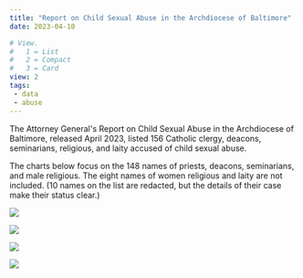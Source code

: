 ```yaml
---
title: "Report on Child Sexual Abuse in the Archdiocese of Baltimore"
date: 2023-04-10

# View.
#   1 = List
#   2 = Compact
#   3 = Card
view: 2
tags:
 - data
 - abuse
---
```


The Attorney General's Report on Child Sexual Abuse in the Archdiocese of Baltimore, released April 2023, listed 156 Catholic clergy, deacons, seminarians, religious, and laity accused of child sexual abuse. 

The charts below focus on the 148 names of priests, deacons, seminarians, and male religious. The eight names of women religious and laity are not included. (10 names on the list are redacted, but the details of their case make their status clear.)

![](/uploads/baltimore-report/Gender_Baltimore.png)

![](/uploads/baltimore-report/Gender_Baltimore2.png)

![](/uploads/baltimore-report/Gender_Baltimore3.png)

![](/uploads/baltimore-report/Age_Baltimore.png)
